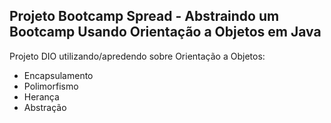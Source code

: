 <h2>Projeto Bootcamp Spread - Abstraindo um Bootcamp Usando Orientação a Objetos em Java</h2>
<p>Projeto DIO utilizando/apredendo sobre Orientação a Objetos:</p>
<ul>
  <li>Encapsulamento</li>
  <li>Polimorfismo</li>
  <li>Herança</li>
  <li>Abstração</li>
</ul>
